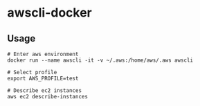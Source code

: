 # awscli-docker
## Usage
```shell
# Enter aws environment
docker run --name awscli -it -v ~/.aws:/home/aws/.aws awscli

# Select profile
export AWS_PROFILE=test

# Describe ec2 instances
aws ec2 describe-instances
```
